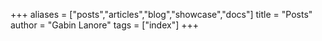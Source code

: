 +++
aliases = ["posts","articles","blog","showcase","docs"]
title = "Posts"
author = "Gabin Lanore"
tags = ["index"]
+++